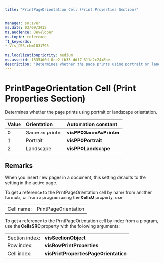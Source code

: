```yaml
---
title: "PrintPageOrientation Cell (Print Properties Section)"
 
 
manager: soliver
ms.date: 03/09/2015
ms.audience: Developer
ms.topic: reference
f1_keywords:
- Vis_DSS.chm1033795
 
ms.localizationpriority: medium
ms.assetid: f8354d0d-0ce2-fb33-ddf7-611a2c24a8be
description: "Determines whether the page prints using portrait or landscape orientation."
---
```


# PrintPageOrientation Cell (Print Properties Section)

Determines whether the page prints using portrait or landscape orientation.
  
|**Value**|**Orientation**|**Automation constant**|
|:-----|:-----|:-----|
| 0  <br/> | Same as printer  <br/> |**visPPOSameAsPrinter** <br/> |
| 1  <br/> | Portrait  <br/> |**visPPOPortrait** <br/> |
|2  <br/> |Landscape  <br/> |**visPPOLandscape** <br/> |
   
## Remarks

When you insert new pages in a document, this setting defaults to the setting in the active page.
  
To get a reference to the PrintPageOrientation cell by name from another formula, or from a program using the **CellsU** property, use: 
  
|||
|:-----|:-----|
| Cell name:  <br/> | PrintPageOrientation  <br/> |
   
To get a reference to the PrintPageOrientation cell by index from a program, use the **CellsSRC** property with the following arguments: 
  
|||
|:-----|:-----|
| Section index:  <br/> |**visSectionObject** <br/> |
| Row index:  <br/> |**visRowPrintProperties** <br/> |
| Cell index:  <br/> |**visPrintPropertiesPageOrientation** <br/> |
   

